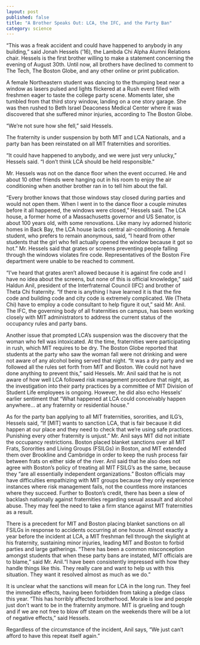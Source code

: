 ```yaml
---
layout: post
published: false
title: "A Brother Speaks Out: LCA, the IFC, and the Party Ban"
category: science
---
```


“This was a freak accident and could have happened to anybody in any building,” said Jonah Hessels (’16), the Lambda Chi Alpha Alumni Relations chair. Hessels is the first brother willing to make a statement concerning the evening of August 30th. Until now, all brothers have declined to comment to The Tech, The Boston Globe, and any other online or print publication.

A female Northeastern student was dancing to the thumping beat near a window as lasers pulsed and lights flickered at a Rush event filled with freshmen eager to taste the college party scene. Moments later, she tumbled from that third story window, landing on a one story garage. She was then rushed to Beth Israel Deaconess Medical Center where it was discovered that she suffered minor injuries, according to The Boston Globe.

“We’re not sure how she fell,” said Hessels.

The fraternity is under suspension by both MIT and LCA Nationals, and a party ban has been reinstated on all MIT fraternities and sororities. 

“It could have happened to anybody, and we were just very unlucky,” Hessels said.
“I don’t think LCA should be held responsible.”

Mr. Hessels was not on the dance floor when the event occurred. He and about 10 other friends were hanging out in his room to enjoy the air conditioning when another brother ran in to tell him about the fall. 

“Every brother knows that those windows stay closed during parties and would not open them. When I went in to the dance floor a couple minutes before it all happened, the windows were closed,” Hessels said. The LCA house, a former home of a Massachusetts governor and US Senator, is about 100 years old, with some renovations. Like many ivy adorned historic homes in Back Bay, the LCA house lacks central air-conditioning. A female student, who prefers to remain anonymous, said, “I heard from other students that the girl who fell actually opened the window because it got so hot.” Mr. Hessels said that grates or screens preventing people falling through the windows violates fire code. Representatives of the Boston Fire department were unable to be reached to comment.

“I’ve heard that grates aren’t allowed because it is against fire code and I have no idea about the screens, but none of this is official knowledge,” said Haldun Anil, president of the Interfraternal Council (IFC) and brother of Theta Chi fraternity. “If there is anything I have learned it is that the fire code and building code and city code is extremely complicated. We (Theta Chi) have to employ a code consultant to help figure it out,” said Mr. Anil. The IFC, the governing body of all fraternities on campus, has been working closely with MIT administrators to address the current status of the occupancy rules and party bans. 


Another issue that prompted LCA’s suspension was the discovery that the woman who fell was intoxicated. At the time, fraternities were participating in rush, which MIT requires to be dry. The Boston Globe reported that students at the party who saw the woman fall were not drinking and were not aware of any alcohol being served that night. “It was a dry party and we followed all the rules set forth from MIT and Boston. We could not have done anything to prevent this,” said Hessels. Mr. Anil said that he is not aware of how well LCA followed risk management procedure that night, as the investigation into their party practices by a committee of MIT Division of Student Life employees is ongoing. However, he did also echo Hessels’ earlier sentiment that “What happened at LCA could conceivably happen anywhere… at any fraternity or residential house.”

As for the party ban applying to all MIT fraternities, sororities, and ILG’s, Hessels said, “If [MIT] wants to sanction LCA, that is fair because it did happen at our place and they need to check that we’re using safe practices. Punishing every other fraternity is unjust.” Mr. Anil says MIT did not initiate the occupancy restrictions. Boston placed blanket sanctions over all MIT Frats, Sororities and Living Groups (FSILGs) in Boston, and MIT extended them over Brookline and Cambridge in order to keep the rush process fair between frats on either side of the river. Anil said that he also does not agree with Boston’s policy of treating all MIT FSILG’s as the same, because they “are all essentially independent organizations.” Boston officials may have difficulties empathizing with MIT groups because they only experience instances where risk management fails, not the countless more instances where they succeed. Further to Boston’s credit, there has been a slew of backlash nationally against fraternities regarding sexual assault and alcohol abuse. They may feel the need to take a firm stance against MIT fraternities as a result.

There is a precedent for MIT and Boston placing blanket sanctions on all FSILGs in response to accidents occurring at one house. Almost exactly a year before the incident at LCA, a MIT freshman fell through the skylight at his fraternity, sustaining minor injuries, leading MIT and Boston to forbid parties and large gatherings. “There has been a common misconception amongst students that when these party bans are instated, MIT officials are to blame,” said Mr. Anil.“I have been consistently impressed with how they handle things like this. They really care and want to help us with this situation. They want it resolved almost as much as we do.” 

It is unclear what the sanctions will mean for LCA in the long run. They feel the immediate effects, having been forbidden from taking a pledge class this year. “This has horribly affected brotherhood. Morale is low and people just don't want to be in the fraternity anymore. MIT is grueling and tough and if we are not free to blow off steam on the weekends there will be a lot of negative effects,” said Hessels.

Regardless of the circumstance of the incident, Anil says, “We just can’t afford to have this repeat itself again.”

